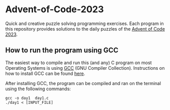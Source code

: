 # Advent-of-Code-2023
Quick and creative puzzle solving programming exercises.
Each program in this repository provides solutions to the daily puzzles of the [Advent of Code 2023](https://adventofcode.com/2023).

## How to run the program using GCC
The easiest way to compile and run this (and any) C program on most Operating Systems is using [GCC](https://gcc.gnu.org) (GNU Compiler Collection). Instructions on how to install GCC can be found [here](https://gcc.gnu.org/install/index.html).

After installing GCC, the program can be compiled and ran on the terminal using the following commands:

	gcc -o day1  day1.c
	./day1 < [INPUT_FILE]
